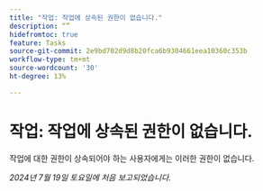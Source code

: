 ```yaml
---
title: "작업: 작업에 상속된 권한이 없습니다."
description: “”
hidefromtoc: true
feature: Tasks
source-git-commit: 2e9bd702d9d8b20fca6b9304661eea10360c353b
workflow-type: tm+mt
source-wordcount: '30'
ht-degree: 13%

---
```



# 작업: 작업에 상속된 권한이 없습니다.

작업에 대한 권한이 상속되어야 하는 사용자에게는 이러한 권한이 없습니다.

_2024년 7월 19일 토요일에 처음 보고되었습니다._
